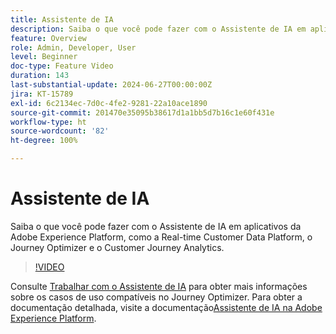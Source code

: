 ```yaml
---
title: Assistente de IA
description: Saiba o que você pode fazer com o Assistente de IA em aplicativos da Adobe Experience Platform, como a Real-time Customer Data Platform, o Journey Optimizer e o Customer Journey Analytics.
feature: Overview
role: Admin, Developer, User
level: Beginner
doc-type: Feature Video
duration: 143
last-substantial-update: 2024-06-27T00:00:00Z
jira: KT-15789
exl-id: 6c2134ec-7d0c-4fe2-9281-22a10ace1890
source-git-commit: 201470e35095b38617d1a1bb5d7b16c1e60f431e
workflow-type: ht
source-wordcount: '82'
ht-degree: 100%

---
```


# Assistente de IA

Saiba o que você pode fazer com o Assistente de IA em aplicativos da Adobe Experience Platform, como a Real-time Customer Data Platform, o Journey Optimizer e o Customer Journey Analytics.

>[!VIDEO](https://video.tv.adobe.com/v/3429845/?learn=on)

Consulte [Trabalhar com o Assistente de IA](https://experienceleague.adobe.com/pt-br/docs/journey-optimizer/using/get-started/ai-assistant) para obter mais informações sobre os casos de uso compatíveis no Journey Optimizer. Para obter a documentação detalhada, visite a documentação[Assistente de IA na Adobe Experience Platform](https://experienceleague.adobe.com/pt-br/docs/experience-platform/ai-assistant/home).

